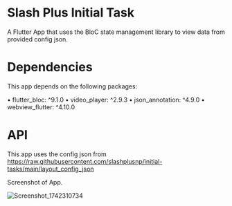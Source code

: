 # Slash Plus Initial Task

A Flutter App that uses the BloC state management library to view data from provided config json.


# Dependencies

This app depends on the following packages:

• flutter_bloc: ^9.1.0 • video_player: ^2.9.3 • json_annotation: ^4.9.0 • webview_flutter: ^4.10.0

# API

This app uses the config json from  https://raw.githubusercontent.com/slashplusnp/initial-tasks/main/layout_config_json

Screenshot of App.


![Screenshot_1742310734](https://github.com/user-attachments/assets/d237e50c-c1b0-442e-9e17-d34a3cb6e077)
